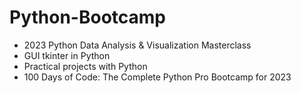 # Python-Bootcamp
- 2023 Python Data Analysis & Visualization Masterclass
- GUI tkinter in Python
- Practical projects with Python
- 100 Days of Code: The Complete Python Pro Bootcamp for 2023
